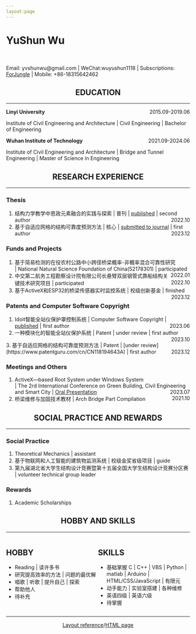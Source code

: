 ```yaml
--- 
layout:page
---
```

<!-- <img src="/self.jpg" height="99em" width="90em" style="float:right;"> -->
<h1>YuShun Wu</h1>
<br>
<!-- <p>Academic Master's Degree</p> -->
<!-- <p>
    男 | 97年 | 武汉工程大学21级学术型硕士研究生 | 山东临沂
</p> -->
<p>
    Email: yvshunwu@gmail.com | WeChat:wuyushun1118 | Subscriptions: <a href="/research-life/wechat">ForJungle</a> | Mobile: +86-18315642462
</p>
<!-- <p>
    手机：18315642462 | 邮箱：yvshunwu@gmail.com | 微信：wuyushun1118 | 公众号：<a href="/wechat">ForJungle</a>
</p> -->

<h2 style="text-align: center;">EDUCATION</h2>

----
**Linyi University** <span style="float:right;">2015.09-2019.06</span>

Institute of Civil Engineering and Architecture | Civil Engineering | Bachelor of Engineering 

**Wuhan Institute of Technology** <span style="float:right;">2021.09-2024.06</span>

Institute of Civil Engineering and Architecture | Bridge and Tunnel Engineering | Master of Science in Engineering

<h2 style="text-align: center;">RESEARCH EXPERIENCE</h2>

----
### Thesis
1. 结构力学教学中思政元素融合的实践与探索 | 普刊 | [published](https://m.fx361.com/news/2023/1122/22715980.html) | second author <span style="float:right;">2022.10</span>
2. 基于自适应网格的结构可靠度预测方法 | 核心 | [submitted to journal](/reliabilitythesis) | first author <span style="float:right;">2023.12</span>
### Funds and Projects
1. 基于简易检测的在役农村公路中小跨径桥梁概率-非概率混合可靠性研究 <br>| National Natural Science Foundation of China(52178301) | participated <span style="float:right;">2022.01</span>
2. 中交第二航务工程勘察设计院有限公司长悬臂双层钢管式靠船结构关键技术研究项目 | participated <span style="float:right;">2022.10</span>
3. 基于ActiveX和ESP32的桥梁传感器实时监控系统 | 校级创新基金 | finished <span style="float:right;">2023.12</span>
### Patents and Computer Software Copyright
1. Idoit智能全站仪保护罩控制系统 | Computer Software Copyright | [published](https://banquan.tianyancha.com/rj/9c9ov79za589acd6cb425a1a7lcav498) | first author <span style="float:right;">2023.06</span>
2. 一种模块化的智能全站仪保护系统 | Patent | under review | first author <span style="float:right;">2023.10
</span>
3. 基于自适应网格的结构可靠度预测方法 | Patent | [under review](https://www.patentguru.com/cn/CN118194643A) | first author <span style="float:right;">2023.12</span>

### Meetings and Others
1. ActiveX—based Root System under Windows System <br>| The 2rd International Conference on
Green Building, Civil Engineering and
Smart City | [Oral Presentation](/activexppt) <span style="float:right;">2023.07</span>
2. 桥梁维修与加固技术教材 | Arch Bridge Part Compilation <span style="float:right;">2021.10</span>

<h2 style="text-align: center;">SOCIAL PRACTICE AND REWARDS</h2>

----
### Social Practice
1. Theoretical Mechanics | assistant
2. 基于物联网和人工智能的建筑物监测系统 | 校级金奖省级项目 | guide
3. 第九届湖北省大学生结构设计竞赛暨第十五届全国大学生结构设计竞赛分区赛 | volunteer technical group leader
### Rewards
1. Academic Scholarships

<h2 style="text-align: center;">HOBBY AND SKILLS</h2>

----

<div style="word-wrap: break-word; display: grid; grid-template-columns: 50% 50%;">
<div>
    <h2>HOBBY</h2>

<ul>
    <li>Reading | 读许多书</li>
    <li>研究提高效率的方法 | 问题的最优解</li>
    <li>唱歌 | 听歌 | 提升自己 | 探索</li>
    <li>帮助他人</li>
    <li>待补充</li>
</ul>
</div>
<div>
<h2>SKILLS</h2>
<ul>
    <li>基础掌握 C | C++ | VBS | Python | matlab | Arduino | HTML/CSS/JavaScript | 有限元 </li>
    <li>动手能力 | 实验室搭建 | 各种维修</li>
    <li>英语四级 | 英语六级</li>
    <li>待掌握</li>
</ul>
</div>
</div>

----

<div style="text-align: center;"><a href="https://www.wondercv.com/jianlimoban/7ba047a97c2d4090.html" target="_blank">Layout reference</a>/<a href="/research-life/en/selfcv">HTML page</a></div>
